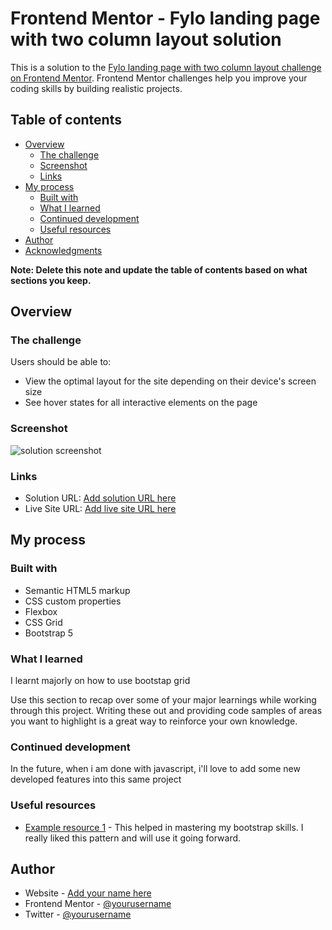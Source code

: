 
# Frontend Mentor - Fylo landing page with two column layout solution

This is a solution to the [Fylo landing page with two column layout challenge on Frontend Mentor](https://www.frontendmentor.io/challenges/fylo-landing-page-with-two-column-layout-5ca5ef041e82137ec91a50f5). Frontend Mentor challenges help you improve your coding skills by building realistic projects. 

## Table of contents

- [Overview](#overview)
  - [The challenge](#the-challenge)
  - [Screenshot](#screenshot)
  - [Links](#links)
- [My process](#my-process)
  - [Built with](#built-with)
  - [What I learned](#what-i-learned)
  - [Continued development](#continued-development)
  - [Useful resources](#useful-resources)
- [Author](#author)
- [Acknowledgments](#acknowledgments)

**Note: Delete this note and update the table of contents based on what sections you keep.**

## Overview

### The challenge

Users should be able to:

- View the optimal layout for the site depending on their device's screen size
- See hover states for all interactive elements on the page

### Screenshot

![solution screenshot](./images/screenshot.png)

### Links

- Solution URL: [Add solution URL here](https://www.frontendmentor.io/challenges/fylo-landing-page-with-two-column-layout-5ca5ef041e82137ec91a50f5/hub/responsive-landing-page-using-bootstrap-and-css-flexbox-MPVGvW_XAD)
- Live Site URL: [Add live site URL here](https://fylo-landing-page-with-two-column-layout-olive.vercel.app/)

## My process

### Built with

- Semantic HTML5 markup
- CSS custom properties
- Flexbox
- CSS Grid
- Bootstrap 5
### What I learned
I learnt majorly on how to use bootstap grid

Use this section to recap over some of your major learnings while working through this project. Writing these out and providing code samples of areas you want to highlight is a great way to reinforce your own knowledge.


### Continued development
In the future, when i am done with javascript, i'll love to add some new developed  features into this same project
### Useful resources

- [Example resource 1](https://w3schools.com) - This helped in mastering my bootstrap skills. I really liked this pattern and will use it going forward.
## Author

- Website - [Add your name here](https://fylo-landing-page-with-two-column-layout-olive.vercel.app/)
- Frontend Mentor - [@yourusername](https://www.frontendmentor.io/profile/Gbangbolaoluwagbemiga)
- Twitter - [@yourusername](https://twitter.com/GbangbolaPhilip)

